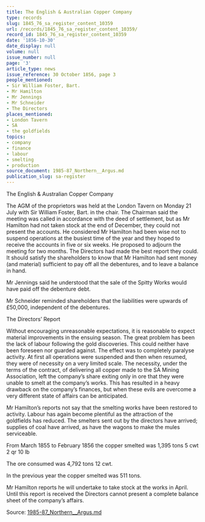 ```yaml
---
title: The English & Australian Copper Company
type: records
slug: 1845_76_sa_register_content_10359
url: /records/1845_76_sa_register_content_10359/
record_id: 1845_76_sa_register_content_10359
date: '1856-10-30'
date_display: null
volume: null
issue_number: null
page: '3'
article_type: news
issue_reference: 30 October 1856, page 3
people_mentioned:
- Sir William Foster, Bart.
- Mr Hamilton
- Mr Jennings
- Mr Schneider
- The Directors
places_mentioned:
- London Tavern
- SA
- the goldfields
topics:
- company
- finance
- labour
- smelting
- production
source_document: 1985-87_Northern__Argus.md
publication_slug: sa-register
---
```


The English & Australian Copper Company

The AGM of the proprietors was held at the London Tavern on Monday 21 July with Sir William Foster, Bart. in the chair.  The Chairman said the meeting was called in accordance with the deed of settlement, but as Mr Hamilton had not taken stock at the end of December, they could not present the accounts.  He considered Mr Hamilton had been wise not to suspend operations at the busiest time of the year and they hoped to receive the accounts in five or six weeks.  He proposed to adjourn the meeting for two months.  The Directors had made the best report they could.  It should satisfy the shareholders to know that Mr Hamilton had sent money (and material) sufficient to pay off all the debentures, and to leave a balance in hand.

Mr Jennings said he understood that the sale of the Spitty Works would have paid off the debenture debt.

Mr Schneider reminded shareholders that the liabilities were upwards of £50,000, independent of the debentures.

The Directors’ Report

Without encouraging unreasonable expectations, it is reasonable to expect material improvements in the ensuing season.  The great problem has been the lack of labour following the gold discoveries.  This could neither have been foreseen nor guarded against.  The effect was to completely paralyse activity.  At first all operations were suspended and then when resumed, they were of necessity on a very limited scale.  The necessity, under the terms of the contract, of delivering all copper made to the SA Mining Association, left the company’s share exiting only in ore that they were unable to smelt at the company’s works.  This has resulted in a heavy drawback on the company’s finances, but when these evils are overcome a very different state of affairs can be anticipated.

Mr Hamilton’s reports not say that the smelting works have been restored to activity.  Labour has again become plentiful as the attraction of the goldfields has reduced.  The smelters sent out by the directors have arrived; supplies of coal have arrived, as have the wagons to make the mules serviceable.

From March 1855 to February 1856 the copper smelted was 1,395 tons 5 cwt 2 qr 10 lb

The ore consumed was 4,792 tons 12 cwt.

In the previous year the copper smelted was 511 tons.

Mr Hamilton reports he will undertake to take stock at the works in April.  Until this report is received the Directors cannot present a complete balance sheet of the company’s affairs.

Source: [1985-87_Northern__Argus.md](/downloads/markdown/1985-87_Northern__Argus.md)
